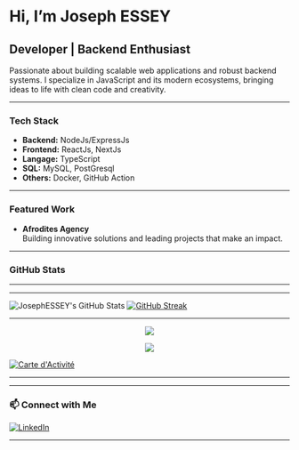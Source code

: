 # Hi, I’m Joseph ESSEY

## Developer | Backend Enthusiast

Passionate about building scalable web applications and robust backend systems. I specialize in JavaScript and its modern ecosystems, bringing ideas to life with clean code and creativity. 

---

###  Tech Stack

- **Backend:** NodeJs/ExpressJs
- **Frontend:** ReactJs, NextJs
- **Langage:** TypeScript
- **SQL:** MySQL, PostGresql
- **Others:** Docker, GitHub Action 

---

### Featured Work

- **Afrodites Agency**  
  Building innovative solutions and leading projects that make an impact.

---

### GitHub Stats

---

---

![JosephESSEY's GitHub Stats](https://github-readme-stats.vercel.app/api?username=JosephESSEY&show_icons=true&theme=react)
[![GitHub Streak](https://streak-stats.demolab.com?user=JosephESSEY&theme=react&hide_border=true)](https://git.io/streak-stats)

---
<p align="center"> <img src="https://github-readme-stats.vercel.app/api?username=JosephESSEY&show_icons=true&theme=react" /> </p> 
<p align="center"> <img src="https://github-profile-summary-cards.vercel.app/api/cards/profile-details?username=JosephESSEY&theme=react" /> </p> 


[![Carte d'Activité](https://github-readme-activity-graph.vercel.app/graph?username=JosephESSEY&theme=react&area=true)](https://github.com/ashutosh00710/github-readme-activity-graph)

---




---

### 📫 Connect with Me

[![LinkedIn](https://img.shields.io/badge/LinkedIn-JosephESSEY-blue?style=for-the-badge&logo=linkedin)](https://www.linkedin.com/in/JosephESSEY)

---

<!--
**JosephESSEY/JosephESSEY** is a ✨ special ✨ repository because its README.md (this file) appears on your GitHub profile.
-->
